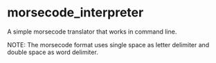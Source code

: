 # morsecode_interpreter

A simple morsecode translator that works in command line.

NOTE: The morsecode format uses single space as letter delimiter and double space as word delimiter.
